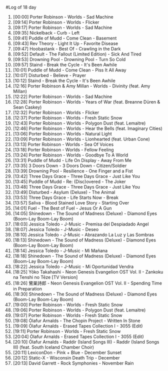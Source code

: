 #Log of 18 day

1. [00:00] Porter Robinson - Worlds - Sad Machine
1. [09:14] Porter Robinson - Worlds - Flicker
1. [09:17] Porter Robinson - Worlds - Sad Machine
1. [09:35] Nickelback - Curb - Left
1. [09:41] Puddle of Mudd - Come Clean - Basement
1. [09:43] Rev Theory - Light It Up - Favorite Disease
1. [09:47] Hoobastank - Best Of - Crawling in the Dark
1. [09:52] Default - The Fallout (Limited Edition) - Sick And Tired
1. [09:53] Drowning Pool - Drowning Pool - Turn So Cold
1. [09:57] Staind - Break the Cycle - It's Been Awhile
1. [10:01] Puddle of Mudd - Come Clean - Piss It All Away
1. [10:07] Disturbed - Believe - Prayer
1. [10:12] Staind - Break the Cycle - It's Been Awhile
1. [12:16] Porter Robinson & Amy Millan - Worlds - Divinity (feat. Amy Millan)
1. [12:22] Porter Robinson - Worlds - Sad Machine
1. [12:28] Porter Robinson - Worlds - Years of War (feat. Breanne Düren & Sean Caskey)
1. [12:32] Porter Robinson - Worlds - Flicker
1. [12:37] Porter Robinson - Worlds - Fresh Static Snow
1. [12:43] Porter Robinson - Worlds - Polygon Dust (feat. Lemaitre)
1. [12:46] Porter Robinson - Worlds - Hear the Bells (feat. Imaginary Cities)
1. [13:06] Porter Robinson - Worlds - Natural Light
1. [13:09] Porter Robinson - Worlds - Lionhearted (feat. Urban Cone)
1. [13:13] Porter Robinson - Worlds - Sea Of Voices
1. [13:18] Porter Robinson - Worlds - Fellow Feeling
1. [13:24] Porter Robinson - Worlds - Goodbye To A World
1. [13:31] Puddle of Mudd - Life On Display - Away From Me
1. [13:35] 3 Doors Down - 3 Doors Down - Citizen/Soldier
1. [13:39] Drowning Pool - Resilience - One Finger and a Fist
1. [13:42] Three Days Grace - Three Days Grace - Just Like You
1. [13:45] Puddle of Mudd - Re: (Disc)overed - The Joker
1. [13:48] Three Days Grace - Three Days Grace - Just Like You
1. [13:49] Disturbed - Asylum (Deluxe) - The Animal
1. [13:53] Three Days Grace - Life Starts Now - Break
1. [13:57] Saliva - Blood Stained Love Story - Starting Over
1. [14:01] Fuel - The Best of Fuel - Jesus Or A Gun
1. [14:05] Shinedown - The Sound of Madness (Deluxe) - Diamond Eyes (Boom-Lay Boom-Lay Boom)
1. [18:03] Jessica Toledo - J-Music - Premisa del Despiadado Angel
1. [18:07] Jessica Toledo - J-Music - Deseo
1. [18:10] Jessica Toledo - J-Music - Abrazando La Luz y Las Sombras
1. [18:13] Shinedown - The Sound of Madness (Deluxe) - Diamond Eyes (Boom-Lay Boom-Lay Boom)
1. [18:14] Jessica Toledo - J-Music - Mi Mañana
1. [18:18] Shinedown - The Sound of Madness (Deluxe) - Diamond Eyes (Boom-Lay Boom-Lay Boom)
1. [18:22] Jessica Toledo - J-Music - Mi Oportunidad Vendra
1. [18:25] Yōko Takahashi - Neon Genesis Evangelion OST Vol. II - Zankoku na Tenshi no Tēze [TV Version]
1. [18:26] 鷺巣詩郎 - Neon Genesis Evangelion OST Vol. II - Spending Time in Preparation
1. [18:30] Shinedown - The Sound of Madness (Deluxe) - Diamond Eyes (Boom-Lay Boom-Lay Boom)
1. [19:00] Porter Robinson - Worlds - Fresh Static Snow
1. [19:06] Porter Robinson - Worlds - Polygon Dust (feat. Lemaitre)
1. [19:07] Porter Robinson - Worlds - Fresh Static Snow
1. [19:08] Ólafur Arnalds - The Chopin Project - Written In Stone
1. [19:09] Ólafur Arnalds - Erased Tapes Collection I - 3055 (Edit)
1. [19:11] Porter Robinson - Worlds - Fresh Static Snow
1. [20:04] Ólafur Arnalds - Erased Tapes Collection I - 3055 (Edit)
1. [20:10] Ólafur Arnalds - Raddir (Island Songs III) - Raddir (Island Songs III) (feat. South Iceland Chamber Choir)
1. [20:11] LexiconDon - Pink + Blue - December Sunset
1. [20:12] Static-X - Wisconsin Death Trip - December
1. [20:13] David Garrett - Rock Symphonies - November Rain
